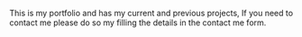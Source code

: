 This is my portfolio and has my current and previous projects, If you need to contact me  please do so my filling the details in the contact me form.
